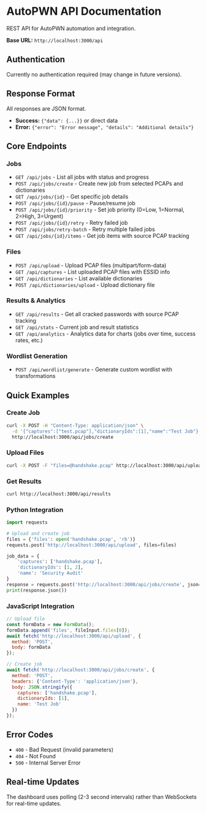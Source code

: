 # AutoPWN API Documentation

REST API for AutoPWN automation and integration.

**Base URL:** `http://localhost:3000/api`

## Authentication

Currently no authentication required (may change in future versions).

## Response Format

All responses are JSON format.

- **Success:** `{"data": {...}}` or direct data
- **Error:** `{"error": "Error message", "details": "Additional details"}`

## Core Endpoints

### Jobs
- `GET /api/jobs` - List all jobs with status and progress
- `POST /api/jobs/create` - Create new job from selected PCAPs and dictionaries
- `GET /api/jobs/{id}` - Get specific job details
- `POST /api/jobs/{id}/pause` - Pause/resume job
- `POST /api/jobs/{id}/priority` - Set job priority (0=Low, 1=Normal, 2=High, 3=Urgent)
- `POST /api/jobs/{id}/retry` - Retry failed job
- `POST /api/jobs/retry-batch` - Retry multiple failed jobs
- `GET /api/jobs/{id}/items` - Get job items with source PCAP tracking

### Files
- `POST /api/upload` - Upload PCAP files (multipart/form-data)
- `GET /api/captures` - List uploaded PCAP files with ESSID info
- `GET /api/dictionaries` - List available dictionaries
- `POST /api/dictionaries/upload` - Upload dictionary file

### Results & Analytics
- `GET /api/results` - Get all cracked passwords with source PCAP tracking
- `GET /api/stats` - Current job and result statistics
- `GET /api/analytics` - Analytics data for charts (jobs over time, success rates, etc.)

### Wordlist Generation
- `POST /api/wordlist/generate` - Generate custom wordlist with transformations

## Quick Examples

### Create Job
```bash
curl -X POST -H "Content-Type: application/json" \
  -d '{"captures":["test.pcap"],"dictionaryIds":[1],"name":"Test Job"}' \
  http://localhost:3000/api/jobs/create
```

### Upload Files
```bash
curl -X POST -F "files=@handshake.pcap" http://localhost:3000/api/upload
```

### Get Results
```bash
curl http://localhost:3000/api/results
```

### Python Integration
```python
import requests

# Upload and create job
files = {'files': open('handshake.pcap', 'rb')}
requests.post('http://localhost:3000/api/upload', files=files)

job_data = {
    'captures': ['handshake.pcap'],
    'dictionaryIds': [1, 2],
    'name': 'Security Audit'
}
response = requests.post('http://localhost:3000/api/jobs/create', json=job_data)
print(response.json())
```

### JavaScript Integration
```javascript
// Upload file
const formData = new FormData();
formData.append('files', fileInput.files[0]);
await fetch('http://localhost:3000/api/upload', {
  method: 'POST',
  body: formData
});

// Create job
await fetch('http://localhost:3000/api/jobs/create', {
  method: 'POST',
  headers: {'Content-Type': 'application/json'},
  body: JSON.stringify({
    captures: ['handshake.pcap'],
    dictionaryIds: [1],
    name: 'Test Job'
  })
});
```

## Error Codes

- `400` - Bad Request (invalid parameters)
- `404` - Not Found
- `500` - Internal Server Error

## Real-time Updates

The dashboard uses polling (2-3 second intervals) rather than WebSockets for real-time updates.